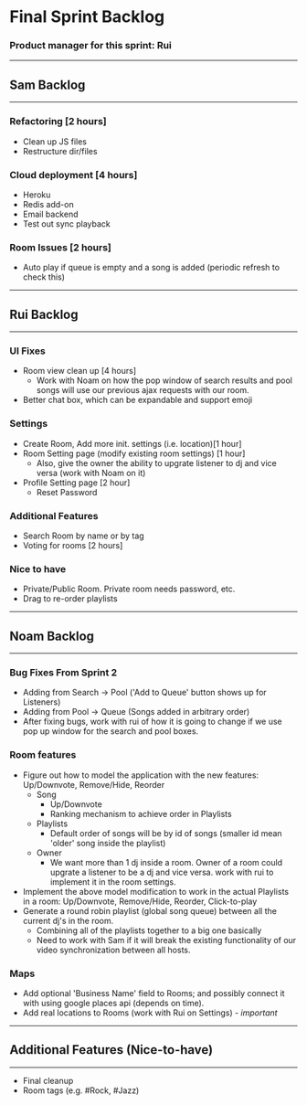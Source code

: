# Final Sprint Backlog
### Product manager for this sprint: Rui

-------------------------------------------------------------------------------
## Sam Backlog
-------------------------------------------------------------------------------

### Refactoring [2 hours]
- Clean up JS files
- Restructure dir/files

### Cloud deployment [4 hours]
- Heroku
- Redis add-on
- Email backend
- Test out sync playback

### Room Issues [2 hours]
- Auto play if queue is empty and a song is added (periodic refresh to check this)

-------------------------------------------------------------------------------
## Rui Backlog
-------------------------------------------------------------------------------

### UI Fixes
- Room view clean up [4 hours]
	- Work with Noam on how the pop window of search results and pool songs will use our previous ajax requests with our room.
- Better chat box, which can be expandable and support emoji

### Settings
- Create Room, Add more init. settings (i.e. location)[1 hour]
- Room Setting page (modify existing room settings) [1 hour]
	- Also, give the owner the ability to upgrate listener to dj and vice versa (work with Noam on it)
- Profile Setting page [2 hour]
	- Reset Password


### Additional Features
- Search Room by name or by tag
- Voting for rooms [2 hours]

### Nice to have
- Private/Public Room. Private room needs password, etc.
- Drag to re-order playlists

-------------------------------------------------------------------------------
## Noam Backlog
-------------------------------------------------------------------------------

### Bug Fixes From Sprint 2
- Adding from Search -> Pool ('Add to Queue' button shows up for Listeners)
- Adding from Pool -> Queue (Songs added in arbitrary order)
- After fixing bugs, work with rui of how it is going to change if we use pop up window for the search and pool boxes.

### Room features
- Figure out how to model the application with the new features: Up/Downvote, Remove/Hide, Reorder
	- Song
		- Up/Downvote
		- Ranking mechanism to achieve order in Playlists
	- Playlists
		- Default order of songs will be by id of songs (smaller id mean 'older' song inside the playlist)
	- Owner
		- We want more than 1 dj inside a room. Owner of a room could upgrate a listener to be a dj and vice versa.
		work with rui to implement it in the room settings.
- Implement the above model modification to work in the actual Playlists in a room: Up/Downvote, Remove/Hide, Reorder, Click-to-play
- Generate a round robin playlist (global song queue) between all the current dj's in the room.
	- Combining all of the playlists together to a big one basically
	- Need to work with Sam if it will break the existing functionality of our video synchronization between all hosts.

### Maps
- Add optional 'Business Name' field to Rooms; and possibly connect it with using google places api (depends on time).
- Add real locations to Rooms (work with Rui on Settings) - *important*

-------------------------------------------------------------------------------
## Additional Features (Nice-to-have)
-------------------------------------------------------------------------------
- Final cleanup
- Room tags (e.g. #Rock, #Jazz)
